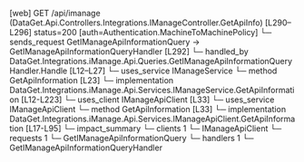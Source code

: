 [web] GET /api/imanage  (DataGet.Api.Controllers.Integrations.IManageController.GetApiInfo)  [L290–L296] status=200 [auth=Authentication.MachineToMachinePolicy]
  └─ sends_request GetIManageApiInformationQuery -> GetIManageApiInformationQueryHandler [L292]
    └─ handled_by DataGet.Integrations.iManage.Api.Queries.GetIManageApiInformationQueryHandler.Handle [L12–L27]
      └─ uses_service IManageService
        └─ method GetApiInformation [L23]
          └─ implementation DataGet.Integrations.iManage.Api.Services.IManageService.GetApiInformation [L12-L223]
            └─ uses_client IManageApiClient [L33]
            └─ uses_service IManageApiClient
              └─ method GetApiInformation [L33]
                └─ implementation DataGet.Integrations.iManage.Api.Services.IManageApiClient.GetApiInformation [L17-L95]
  └─ impact_summary
    └─ clients 1
      └─ IManageApiClient
    └─ requests 1
      └─ GetIManageApiInformationQuery
    └─ handlers 1
      └─ GetIManageApiInformationQueryHandler

